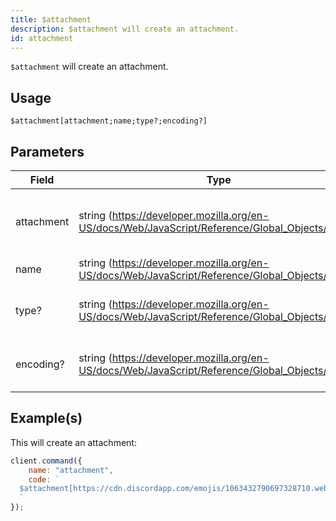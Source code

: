 ```yaml
---
title: $attachment
description: $attachment will create an attachment.
id: attachment
---
```


`$attachment` will create an attachment.

## Usage

```aoi
$attachment[attachment;name;type?;encoding?]
```

## Parameters

| Field      | Type                                                                                              | Description                                                    | Required |
| ---------- | ------------------------------------------------------------------------------------------------- | -------------------------------------------------------------- | :------: |
| attachment | string (https://developer.mozilla.org/en-US/docs/Web/JavaScript/Reference/Global_Objects/String)  | Content of the attachment, preferably a URL.                   |   true   |
| name       | string (https://developer.mozilla.org/en-US/docs/Web/JavaScript/Reference/Global_Objects/String)  | Attachment name.                                               |   true   |
| type?      | string (https://developer.mozilla.org/en-US/docs/Web/JavaScript/Reference/Global_Objects/String)  | Attachment type. 1. **URL** (default)                          |  false   |
| encoding?  | string (https://developer.mozilla.org/en-US/docs/Web/JavaScript/Reference/Global_Objects/String)  | Encoding to use. (e.g., "utf-8", "base64").                    |  false   |

## Example(s)

This will create an attachment:

```javascript
client.command({
    name: "attachment",
    code: `
  $attachment[https://cdn.discordapp.com/emojis/1063432790697328710.webp?size=96&quality=lossless;boost-icon.png;URL]
  `
});
```
